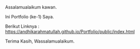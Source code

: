 Assalamualaikum kawan.

Ini Portfolio (ke-1) Saya.

Berikut Linknya :
https://andhikarahmatullah.github.io/Portfolio/public/index.html

Terima Kasih, Wassalamualaikum.
